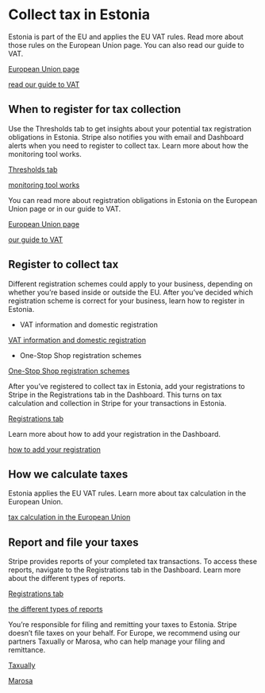 # Collect tax in Estonia

Estonia is part of the EU and applies the EU VAT rules. Read more about those rules on the European Union page. You can also read our guide to VAT.

[European Union page](/tax/supported-countries/european-union)

[read our guide to VAT](https://stripe.com/guides/tax-registration-process-europe)

## When to register for tax collection

Use the Thresholds tab to get insights about your potential tax registration obligations in Estonia. Stripe also notifies you with email and Dashboard alerts when you need to register to collect tax. Learn more about how the monitoring tool works.

[Thresholds tab](https://dashboard.stripe.com/tax/thresholds)

[monitoring tool works](/tax/monitoring)

You can read more about registration obligations in Estonia on the European Union page or in our guide to VAT.

[European Union page](/tax/supported-countries/european-union)

[our guide to VAT](https://stripe.com/guides/tax-registration-process-europe)

## Register to collect tax

Different registration schemes could apply to your business, depending on whether you’re based inside or outside the EU. After you’ve decided which registration scheme is correct for your business, learn how to register in Estonia.

- VAT information and domestic registration

[VAT information and domestic registration](https://www.emta.ee/en/business-client/taxes-and-payment/value-added-tax)

- One-Stop Shop registration schemes

[One-Stop Shop registration schemes](https://emta.ee/en/business-client/taxes-and-payment/value-added-tax/special-schemes-e-commerce-and-services)

After you’ve registered to collect tax in Estonia, add your registrations to Stripe in the Registrations tab in the Dashboard. This turns on tax calculation and collection in Stripe for your transactions in Estonia.

[Registrations tab](https://dashboard.stripe.com/tax/registrations?location=ee)

Learn more about how to add your registration in the Dashboard.

[how to add your registration](/tax/registering#track-your-registrations-in-the-tax-dashboard)

## How we calculate taxes

Estonia applies the EU VAT rules. Learn more about tax calculation in the European Union.

[tax calculation in the European Union](/tax/supported-countries/european-union)

## Report and file your taxes

Stripe provides reports of your completed tax transactions. To access these reports, navigate to the Registrations tab in the Dashboard. Learn more about the different types of reports.

[Registrations tab](https://dashboard.stripe.com/tax/registrations)

[the different types of reports](/tax/reports)

You’re responsible for filing and remitting your taxes to Estonia. Stripe doesn’t file taxes on your behalf. For Europe, we recommend using our partners Taxually or Marosa, who can help manage your filing and remittance.

[Taxually](https://stripe.taxually.com/)

[Marosa](https://marosavat.com/stripe-and-marosa/)
